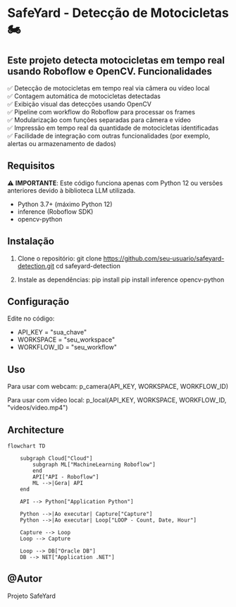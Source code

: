 
SafeYard - Detecção de Motocicletas 🏍️
=======================================

Este projeto detecta motocicletas em tempo real usando Roboflow e OpenCV.
Funcionalidades
---------------
✅ Detecção de motocicletas em tempo real via câmera ou vídeo local  
✅ Contagem automática de motocicletas detectadas  
✅ Exibição visual das detecções usando OpenCV  
✅ Pipeline com workflow do Roboflow para processar os frames  
✅ Modularização com funções separadas para câmera e vídeo  
✅ Impressão em tempo real da quantidade de motocicletas identificadas  
✅ Facilidade de integração com outras funcionalidades (por exemplo, alertas ou armazenamento de dados)

Requisitos
----------
⚠️ **IMPORTANTE**: Este código funciona apenas com Python 12 ou versões anteriores devido à biblioteca LLM utilizada.

- Python 3.7+ (máximo Python 12)
- inference (Roboflow SDK)
- opencv-python

Instalação
----------
1. Clone o repositório:
   git clone https://github.com/seu-usuario/safeyard-detection.git
   cd safeyard-detection

2. Instale as dependências:
   pip install
   pip install inference opencv-python

Configuração
------------
Edite no código:
- API_KEY = "sua_chave"
- WORKSPACE = "seu_workspace"
- WORKFLOW_ID = "seu_workflow"

Uso
---
Para usar com webcam:
    p_camera(API_KEY, WORKSPACE, WORKFLOW_ID)

Para usar com vídeo local:
    p_local(API_KEY, WORKSPACE, WORKFLOW_ID, "videos/video.mp4")

Architecture
------------
```mermaid
flowchart TD

    subgraph Cloud["Cloud"]
        subgraph ML["MachineLearning Roboflow"]
        end
        API["API - Roboflow"]
        ML -->|Gera| API
    end

    API --> Python["Application Python"]

    Python -->|Ao executar| Capture["Capture"]
    Python -->|Ao executar| Loop["LOOP - Count, Date, Hour"]

    Capture --> Loop
    Loop --> Capture

    Loop --> DB["Oracle DB"]
    DB --> NET["Application .NET"]

```

@Autor
-----
Projeto SafeYard

